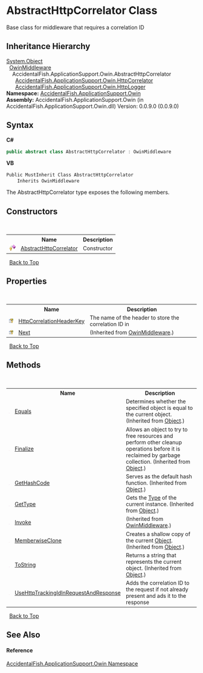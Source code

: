 # AbstractHttpCorrelator Class
 

Base class for middleware that requires a correlation ID


## Inheritance Hierarchy
<a href="http://msdn2.microsoft.com/en-us/library/e5kfa45b" target="_blank">System.Object</a><br />&nbsp;&nbsp;<a href="http://msdn2.microsoft.com/en-us/library/dn253760" target="_blank">OwinMiddleware</a><br />&nbsp;&nbsp;&nbsp;&nbsp;AccidentalFish.ApplicationSupport.Owin.AbstractHttpCorrelator<br />&nbsp;&nbsp;&nbsp;&nbsp;&nbsp;&nbsp;<a href="3c998f12-736d-11ba-0106-74ef4ee6b6f4">AccidentalFish.ApplicationSupport.Owin.HttpCorrelator</a><br />&nbsp;&nbsp;&nbsp;&nbsp;&nbsp;&nbsp;<a href="b983b0c5-aa1c-ec94-42a3-099ce427b830">AccidentalFish.ApplicationSupport.Owin.HttpLogger</a><br />
**Namespace:**&nbsp;<a href="ca0f21c8-cb45-80fc-2327-cea660751f78">AccidentalFish.ApplicationSupport.Owin</a><br />**Assembly:**&nbsp;AccidentalFish.ApplicationSupport.Owin (in AccidentalFish.ApplicationSupport.Owin.dll) Version: 0.0.9.0 (0.0.9.0)

## Syntax

**C#**<br />
``` C#
public abstract class AbstractHttpCorrelator : OwinMiddleware
```

**VB**<br />
``` VB
Public MustInherit Class AbstractHttpCorrelator
	Inherits OwinMiddleware
```

The AbstractHttpCorrelator type exposes the following members.


## Constructors
&nbsp;<table><tr><th></th><th>Name</th><th>Description</th></tr><tr><td>![Protected method](media/protmethod.gif "Protected method")</td><td><a href="8fbf4c92-7fbb-4c05-6ea0-34cd18a01035">AbstractHttpCorrelator</a></td><td>
Constructor</td></tr></table>&nbsp;
<a href="#abstracthttpcorrelator-class">Back to Top</a>

## Properties
&nbsp;<table><tr><th></th><th>Name</th><th>Description</th></tr><tr><td>![Protected property](media/protproperty.gif "Protected property")</td><td><a href="eeadc9d6-5708-6779-ff7b-63af51d10052">HttpCorrelationHeaderKey</a></td><td>
The name of the header to store the correlation ID in</td></tr><tr><td>![Protected property](media/protproperty.gif "Protected property")</td><td><a href="http://msdn2.microsoft.com/en-us/library/dn300366" target="_blank">Next</a></td><td> (Inherited from <a href="http://msdn2.microsoft.com/en-us/library/dn253760" target="_blank">OwinMiddleware</a>.)</td></tr></table>&nbsp;
<a href="#abstracthttpcorrelator-class">Back to Top</a>

## Methods
&nbsp;<table><tr><th></th><th>Name</th><th>Description</th></tr><tr><td>![Public method](media/pubmethod.gif "Public method")</td><td><a href="http://msdn2.microsoft.com/en-us/library/bsc2ak47" target="_blank">Equals</a></td><td>
Determines whether the specified object is equal to the current object.
 (Inherited from <a href="http://msdn2.microsoft.com/en-us/library/e5kfa45b" target="_blank">Object</a>.)</td></tr><tr><td>![Protected method](media/protmethod.gif "Protected method")</td><td><a href="http://msdn2.microsoft.com/en-us/library/4k87zsw7" target="_blank">Finalize</a></td><td>
Allows an object to try to free resources and perform other cleanup operations before it is reclaimed by garbage collection.
 (Inherited from <a href="http://msdn2.microsoft.com/en-us/library/e5kfa45b" target="_blank">Object</a>.)</td></tr><tr><td>![Public method](media/pubmethod.gif "Public method")</td><td><a href="http://msdn2.microsoft.com/en-us/library/zdee4b3y" target="_blank">GetHashCode</a></td><td>
Serves as the default hash function.
 (Inherited from <a href="http://msdn2.microsoft.com/en-us/library/e5kfa45b" target="_blank">Object</a>.)</td></tr><tr><td>![Public method](media/pubmethod.gif "Public method")</td><td><a href="http://msdn2.microsoft.com/en-us/library/dfwy45w9" target="_blank">GetType</a></td><td>
Gets the <a href="http://msdn2.microsoft.com/en-us/library/42892f65" target="_blank">Type</a> of the current instance.
 (Inherited from <a href="http://msdn2.microsoft.com/en-us/library/e5kfa45b" target="_blank">Object</a>.)</td></tr><tr><td>![Public method](media/pubmethod.gif "Public method")</td><td><a href="http://msdn2.microsoft.com/en-us/library/dn270632" target="_blank">Invoke</a></td><td> (Inherited from <a href="http://msdn2.microsoft.com/en-us/library/dn253760" target="_blank">OwinMiddleware</a>.)</td></tr><tr><td>![Protected method](media/protmethod.gif "Protected method")</td><td><a href="http://msdn2.microsoft.com/en-us/library/57ctke0a" target="_blank">MemberwiseClone</a></td><td>
Creates a shallow copy of the current <a href="http://msdn2.microsoft.com/en-us/library/e5kfa45b" target="_blank">Object</a>.
 (Inherited from <a href="http://msdn2.microsoft.com/en-us/library/e5kfa45b" target="_blank">Object</a>.)</td></tr><tr><td>![Public method](media/pubmethod.gif "Public method")</td><td><a href="http://msdn2.microsoft.com/en-us/library/7bxwbwt2" target="_blank">ToString</a></td><td>
Returns a string that represents the current object.
 (Inherited from <a href="http://msdn2.microsoft.com/en-us/library/e5kfa45b" target="_blank">Object</a>.)</td></tr><tr><td>![Protected method](media/protmethod.gif "Protected method")</td><td><a href="8bb898e6-be91-4db6-dd38-e63b328dff65">UseHttpTrackingIdInRequestAndResponse</a></td><td>
Adds the correlation ID to the request if not already present and ads it to the response</td></tr></table>&nbsp;
<a href="#abstracthttpcorrelator-class">Back to Top</a>

## See Also


#### Reference
<a href="ca0f21c8-cb45-80fc-2327-cea660751f78">AccidentalFish.ApplicationSupport.Owin Namespace</a><br />